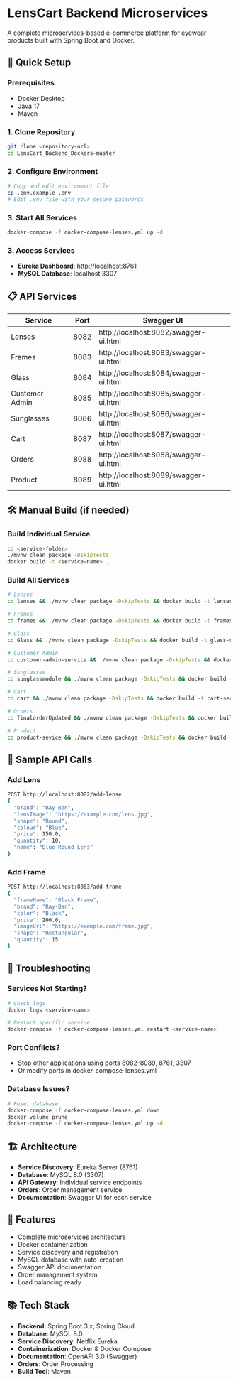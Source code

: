 # LensCart Backend Microservices

A complete microservices-based e-commerce platform for eyewear products built with Spring Boot and Docker.

## 🚀 Quick Setup

### Prerequisites
- Docker Desktop
- Java 17
- Maven

### 1. Clone Repository
```bash
git clone <repository-url>
cd LensCart_Backend_Dockers-master
```

### 2. Configure Environment
```bash
# Copy and edit environment file
cp .env.example .env
# Edit .env file with your secure passwords
```

### 3. Start All Services
```bash
docker-compose -f docker-compose-lenses.yml up -d
```

### 3. Access Services
- **Eureka Dashboard**: http://localhost:8761
- **MySQL Database**: localhost:3307

## 📋 API Services

| Service | Port | Swagger UI |
|---------|------|------------|
| Lenses | 8082 | http://localhost:8082/swagger-ui.html |
| Frames | 8083 | http://localhost:8083/swagger-ui.html |
| Glass | 8084 | http://localhost:8084/swagger-ui.html |
| Customer Admin | 8085 | http://localhost:8085/swagger-ui.html |
| Sunglasses | 8086 | http://localhost:8086/swagger-ui.html |
| Cart | 8087 | http://localhost:8087/swagger-ui.html |
| Orders | 8088 | http://localhost:8088/swagger-ui.html |
| Product | 8089 | http://localhost:8089/swagger-ui.html |

## 🛠️ Manual Build (if needed)

### Build Individual Service
```bash
cd <service-folder>
./mvnw clean package -DskipTests
docker build -t <service-name> .
```

### Build All Services
```bash
# Lenses
cd lenses && ./mvnw clean package -DskipTests && docker build -t lenses-service . && cd ..

# Frames  
cd frames && ./mvnw clean package -DskipTests && docker build -t frames-service . && cd ..

# Glass
cd Glass && ./mvnw clean package -DskipTests && docker build -t glass-service . && cd ..

# Customer Admin
cd customer-admin-service && ./mvnw clean package -DskipTests && docker build -t customer-admin-service . && cd ..

# Sunglasses
cd sunglassmodule && ./mvnw clean package -DskipTests && docker build -t sunglasses-service . && cd ..

# Cart
cd cart && ./mvnw clean package -DskipTests && docker build -t cart-service . && cd ..

# Orders
cd finalorderUpdated && ./mvnw clean package -DskipTests && docker build -t orders-service . && cd ..

# Product
cd product-sevice && ./mvnw clean package -DskipTests && docker build -t product-service . && cd ..
```

## 📝 Sample API Calls

### Add Lens
```bash
POST http://localhost:8082/add-lense
{
  "brand": "Ray-Ban",
  "lensImage": "https://example.com/lens.jpg",
  "shape": "Round",
  "colour": "Blue",
  "price": 150.0,
  "quantity": 10,
  "name": "Blue Round Lens"
}
```

### Add Frame
```bash
POST http://localhost:8083/add-frame
{
  "frameName": "Black Frame",
  "brand": "Ray-Ban",
  "color": "Black",
  "price": 200.0,
  "imageUrl": "https://example.com/frame.jpg",
  "shape": "Rectangular",
  "quantity": 15
}
```

## 🔧 Troubleshooting

### Services Not Starting?
```bash
# Check logs
docker logs <service-name>

# Restart specific service
docker-compose -f docker-compose-lenses.yml restart <service-name>
```

### Port Conflicts?
- Stop other applications using ports 8082-8089, 8761, 3307
- Or modify ports in docker-compose-lenses.yml

### Database Issues?
```bash
# Reset database
docker-compose -f docker-compose-lenses.yml down
docker volume prune
docker-compose -f docker-compose-lenses.yml up -d
```

## 🏗️ Architecture

- **Service Discovery**: Eureka Server (8761)
- **Database**: MySQL 8.0 (3307)
- **API Gateway**: Individual service endpoints
- **Orders**: Order management service
- **Documentation**: Swagger UI for each service

## 🎯 Features

- Complete microservices architecture
- Docker containerization
- Service discovery and registration
- MySQL database with auto-creation
- Swagger API documentation
- Order management system
- Load balancing ready

## 📚 Tech Stack

- **Backend**: Spring Boot 3.x, Spring Cloud
- **Database**: MySQL 8.0
- **Service Discovery**: Netflix Eureka
- **Containerization**: Docker & Docker Compose
- **Documentation**: OpenAPI 3.0 (Swagger)
- **Orders**: Order Processing
- **Build Tool**: Maven